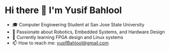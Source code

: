 # Hi there 👋 I'm Yusif Bahlool

- 🎓 Computer Engineering Student at San Jose State University
- 🤖 Passionate about Robotics, Embedded Systems, and Hardware Design
- 🔭 Currently learning FPGA design and Linux systems
- 📫 How to reach me: yusifBahlool@gmail.com
